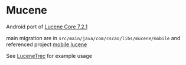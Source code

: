 # Mucene

Android port of [Lucene Core 7.2.1](https://mvnrepository.com/artifact/org.apache.lucene/lucene-core/7.2.1)

main migration are in `src/main/java/com/cscao/libs/mucene/mobile` and referenced project 
[mobile lucene](https://github.com/lukhnos/mobilelucene) 

See [LuceneTrec](https://github.com/csarron/LuceneTrec) for example usage 